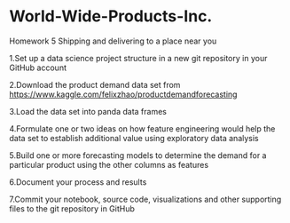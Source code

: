 # World-Wide-Products-Inc.
Homework 5
 Shipping and delivering to a place near you
 
1.Set up a data science project structure in a new git repository in your GitHub account

2.Download the product demand data set from https://www.kaggle.com/felixzhao/productdemandforecasting

3.Load the data set into panda data frames

4.Formulate one or two ideas on how feature engineering would help the
data set to establish additional value using exploratory data analysis

5.Build one or more forecasting models to determine the demand for a
particular product using the other columns as features

6.Document your process and results

7.Commit your notebook, source code, visualizations and other
supporting files to the git repository in GitHub

